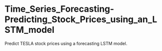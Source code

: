 # Time_Series_Forecasting-Predicting_Stock_Prices_using_an_LSTM_model
Predict TESLA stock prices using a forecasting LSTM model.
